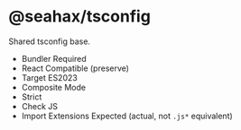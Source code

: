 # @seahax/tsconfig

Shared tsconfig base.

- Bundler Required
- React Compatible (preserve)
- Target ES2023
- Composite Mode
- Strict
- Check JS
- Import Extensions Expected (actual, not `.js*` equivalent)
